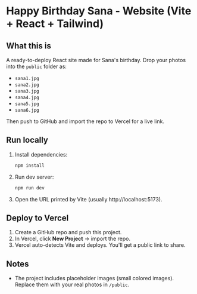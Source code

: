 # Happy Birthday Sana - Website (Vite + React + Tailwind)

## What this is
A ready-to-deploy React site made for Sana's birthday. Drop your photos into the `public` folder as:
- `sana1.jpg`
- `sana2.jpg`
- `sana3.jpg`
- `sana4.jpg`
- `sana5.jpg`
- `sana6.jpg`

Then push to GitHub and import the repo to Vercel for a live link.

## Run locally
1. Install dependencies:
   ```bash
   npm install
   ```
2. Run dev server:
   ```bash
   npm run dev
   ```
3. Open the URL printed by Vite (usually http://localhost:5173).

## Deploy to Vercel
1. Create a GitHub repo and push this project.
2. In Vercel, click **New Project** → import the repo.
3. Vercel auto-detects Vite and deploys. You'll get a public link to share.

## Notes
- The project includes placeholder images (small colored images). Replace them with your real photos in `/public`.
